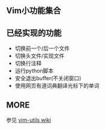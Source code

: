## Vim小功能集合

## 已经实现的功能
- 切换前一个/后一个文件
- 切换头文件/实现文件
- 切换行注释
- 运行python脚本
- 安全退出buffer(不关闭窗口)
- 使用网页有道词典翻译光标下的单词

## MORE
参见 [vim-utils wiki](https://github.com/luzhlon/vim-utils/wiki)
